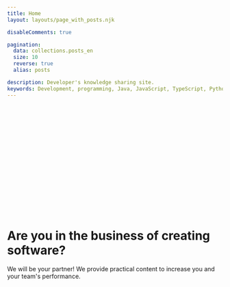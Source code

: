 ```yaml
---
title: Home
layout: layouts/page_with_posts.njk

disableComments: true

pagination:
  data: collections.posts_en
  size: 10
  reverse: true
  alias: posts

description: Developer's knowledge sharing site.
keywords: Development, programming, Java, JavaScript, TypeScript, Python, HTML, CSS
---
```

<div 
    style="background-image:
           url('/images/humaaans.png'); 
    height:250px;
    background-repeat: no-repeat;
    background-size: 50%; 
    background-position:bottom;">&nbsp;</div>
    
# Are you in the business of creating software?

We will be your partner!
We provide practical content to increase you and your team's performance.
